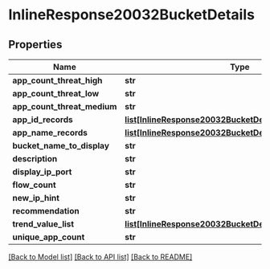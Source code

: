 # InlineResponse20032BucketDetails

## Properties
Name | Type | Description | Notes
------------ | ------------- | ------------- | -------------
**app_count_threat_high** | **str** |  | [optional] 
**app_count_threat_low** | **str** |  | [optional] 
**app_count_threat_medium** | **str** |  | [optional] 
**app_id_records** | [**list[InlineResponse20032BucketDetailsAppIdRecords]**](InlineResponse20032BucketDetailsAppIdRecords.md) |  | [optional] 
**app_name_records** | [**list[InlineResponse20032BucketDetailsAppNameRecords]**](InlineResponse20032BucketDetailsAppNameRecords.md) |  | [optional] 
**bucket_name_to_display** | **str** |  | [optional] 
**description** | **str** |  | [optional] 
**display_ip_port** | **str** |  | [optional] 
**flow_count** | **str** |  | [optional] 
**new_ip_hint** | **str** |  | [optional] 
**recommendation** | **str** |  | [optional] 
**trend_value_list** | [**list[InlineResponse20032BucketDetailsTrendValueList]**](InlineResponse20032BucketDetailsTrendValueList.md) |  | [optional] 
**unique_app_count** | **str** |  | [optional] 

[[Back to Model list]](../README.md#documentation-for-models) [[Back to API list]](../README.md#documentation-for-api-endpoints) [[Back to README]](../README.md)


